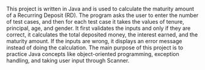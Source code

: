 This project is written in Java and is used to calculate the maturity amount of a Recurring Deposit (RD).
The program asks the user to enter the number of test cases, and then for each test case it takes the values of tenure, principal, age, and gender. 
It first validates the inputs and only if they are correct, it calculates the total deposited money, the interest earned, and the maturity amount. 
If the inputs are wrong, it displays an error message instead of doing the calculation. 
The main purpose of this project is to practice Java concepts like object-oriented programming, exception handling, and taking user input through Scanner.
